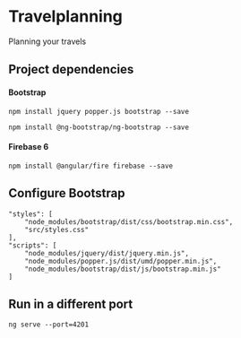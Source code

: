 # Travelplanning

Planning your travels

## Project dependencies

#### Bootstrap

    npm install jquery popper.js bootstrap --save

    npm install @ng-bootstrap/ng-bootstrap --save

#### Firebase 6

    npm install @angular/fire firebase --save

## Configure Bootstrap

    "styles": [
        "node_modules/bootstrap/dist/css/bootstrap.min.css",        
        "src/styles.css"
    ],
    "scripts": [
        "node_modules/jquery/dist/jquery.min.js",
        "node_modules/popper.js/dist/umd/popper.min.js",
        "node_modules/bootstrap/dist/js/bootstrap.min.js"
    ]

## Run in a different port

    ng serve --port=4201

